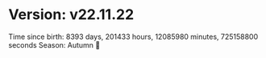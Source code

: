 # Version: v22.11.22
Time since birth: 8393 days, 201433 hours, 12085980 minutes, 725158800 seconds
Season: Autumn 🍁
